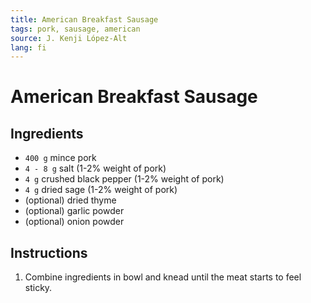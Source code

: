 ```yaml
---
title: American Breakfast Sausage
tags: pork, sausage, american
source: J. Kenji López-Alt
lang: fi
---
```


# American Breakfast Sausage

## Ingredients

- `400 g` mince pork
- `4 - 8 g` salt (1-2% weight of pork)
- `4 g` crushed black pepper (1-2% weight of pork)
- `4 g` dried sage (1-2% weight of pork)
- (optional) dried thyme
- (optional) garlic powder
- (optional) onion powder

## Instructions

1. Combine ingredients in bowl and knead until the meat starts to feel sticky.
